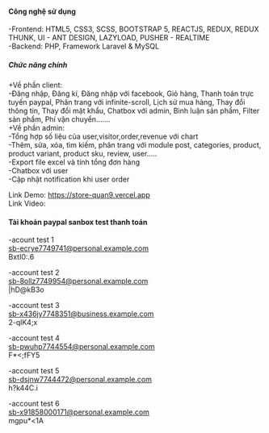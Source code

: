 <h4>Công nghệ sử dụng</h4>
-Frontend: HTML5, CSS3, SCSS, BOOTSTRAP 5, REACTJS, REDUX, REDUX THUNK, UI - ANT DESIGN, LAZYLOAD, PUSHER - REALTIME <br>
-Backend: PHP, Framework Laravel & MySQL <br>

<h5>Chức năng chính</h5>
+Về phần client:<br>
-Đăng nhập, Đăng kí, Đăng nhập với facebook, Giỏ hàng, Thanh toán trực tuyến paypal, Phân trang với infinite-scroll, Lịch sử mua hàng, Thay đổi thông tin, Thay đổi mật khẩu, Chatbox với admin, Bình luận sản phẩm, Filter sản phẩm, Phí vận chuyển....... <br>
+Về phần admin:<br>
-Tổng hợp số liệu của user,visitor,order,revenue với chart<br>
-Thêm, sửa, xóa, tìm kiếm, phân trang với module post, categories, product, product variant, product sku, review, user.....<br>
-Export file excel và tính tổng đơn hàng<br>
-Chatbox với user<br>
-Cập nhật notification khi user order<br>


Link Demo: https://store-quan9.vercel.app </br>
Link Video: </br>





<h4>Tài khoản paypal sanbox test thanh toán</h4>

-acount test 1 </br>
sb-ecrye7749741@personal.example.com </br>
BxtI0:.6

-account test 2 </br>
sb-8ollz7749954@personal.example.com </br>
|hD@kB3o

-account test 3 </br>
sb-x436jy7748351@business.example.com </br>
2-qlK4;x 

-account test 4 </br>
sb-pwuhp7744554@personal.example.com </br>
F*<;fFY5

-account test 5 </br>
sb-dsjnw7744472@personal.example.com </br>
h?k44C.i

-account test 6 </br>
sb-x91858000171@personal.example.com </br>
mgpu*<1A


